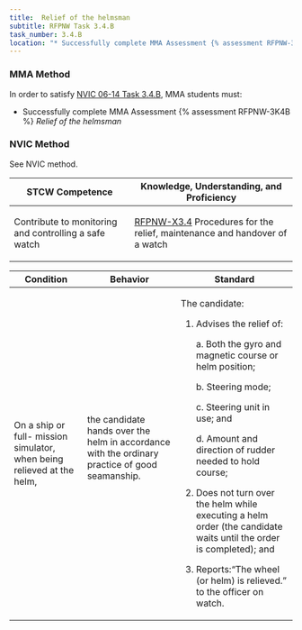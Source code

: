 ```yaml
---
title:  Relief of the helmsman
subtitle: RFPNW Task 3.4.B 
task_number: 3.4.B
location: "* Successfully complete MMA Assessment {% assessment RFPNW-3K4B %} *Relief of the helmsman*" 
---
```



### MMA Method

In order to satisfy  [NVIC 06-14  Task  3.4.B]({{site.baseurl}}/assets/images/nvic-06-14.pdf), MMA students must:

* Successfully complete MMA Assessment {% assessment RFPNW-3K4B %} *Relief of the helmsman*


### NVIC Method

<a onclick="togglevisibility('nvic_methods')" >See NVIC method.</a>

<div id='nvic_methods' class='hide'>

<table>
<thead>
<tr>
<th class='forty'> STCW Competence </th>
<th class='sixty'> Knowledge, Understanding, and Proficiency </th>
</tr>
</thead>




<tbody>
<tr><td markdown='1'>

Contribute to monitoring and controlling a safe watch

</td><td markdown='1'>

[RFPNW-X3.4](../../tables/24.html#RFPNW-X3.4) Procedures for the relief, maintenance and handover of a watch

</td></tr>


</tbody>
</table>


<table>
<thead>
<tr><th class='twenty'>  Condition </th><th class='twenty'> Behavior </th><th  class='sixty'>Standard </th></tr>
</thead>
<tbody >



<tr><td markdown='1'>

On a ship or full- mission simulator, when being relieved at the helm,

</td><td markdown='1'>

the candidate hands over the helm in accordance with the ordinary practice of good seamanship.

<br>

<div class="tooltip">
<span class="tooltiptext">
</span>
</div>


</td><td markdown='1'>

The candidate:

1. Advises the relief of:

	a. Both the gyro and magnetic course or helm position;

	b. Steering mode;

	c. Steering unit in use; and 

	d. Amount and direction of rudder needed to hold course;

2. Does not turn over the helm while executing a helm order (the candidate waits until the order is completed); and
3. Reports:“The wheel (or helm) is relieved.” to the officer on watch.

</td></tr>
</tbody>
</table>
</div>
